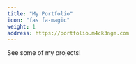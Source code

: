 ```yaml
---
title: "My Portfolio"
icon: "fas fa-magic"
weight: 1
address: https://portfolio.m4ck3ngm.com
---
```

See some of my projects!
